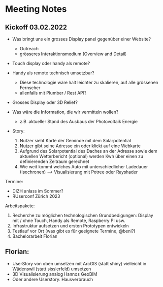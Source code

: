 
# Meeting Notes



## Kickoff 03.02.2022


- Was bringt uns ein grosses Display panel gegenüber einer Website?
  - Outreach
  - grösseres Interaktionsmedium (Overview and Detail)


- Touch display oder handy als remote?
- Handy als remote technisch umsetzbar? 
  - Diese technologie wäre halt leichter zu skalieren, auf alle grössenen Fernseher
  - allenfalls mit Plumber / Rest API?

- Grosses Display oder 3D Relief?

- Was wäre die Information, die wir vermitteln wollen?
  - z.B. aktueller Stand des Ausbaus der Photovoltaik Energie

- Story:
  1. Nutzer sieht Karte der Geminde mit dem Solarpotential 
  2. Nutzer gibt seine Adresse ein oder klickt auf eine Webkarte
  3. Aufgrund des Solarpotential des Daches an der Adresse sowie dem aktuellen Wetterbericht (optional) werden Kwh über einen zu definierenden Zeitraum gerechnet
  4. Wie weit kommt welches Auto mit unterschiedlicher Ladedauer (Isochronen) --> Visualisierung mit Potree oder Rayshader


Termine:

- DIZH anlass im Sommer?
- RUserconf Zürich 2023

Arbeitspakete:

1. Recherche zu möglichen technologischen Grundbedigungen: Display mit / ohne Touch, Handy als Remote, Raspberry PI usw.
2. Infrastruktur aufsetzen und ersten Prototypen entwickeln
3. Testlauf vor Ort (was gibt es für geeignete Termine, @beni?)
4. Bachelorarbeit Florian


## Florian:

- UserStory von oben umsetzen mit ArcGIS (statt shiny) vielleicht in Wädenswil (statt sisslerfeld) umsetzen
- 3D Visualisierung analog Hannos GeoBIM
- Oder andere Userstory: Hausverbrauch
